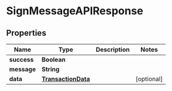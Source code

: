 

# SignMessageAPIResponse


## Properties

| Name | Type | Description | Notes |
|------------ | ------------- | ------------- | -------------|
|**success** | **Boolean** |  |  |
|**message** | **String** |  |  |
|**data** | [**TransactionData**](TransactionData.md) |  |  [optional] |



